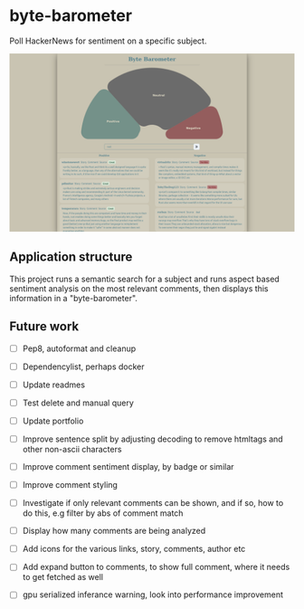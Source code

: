 # byte-barometer

Poll HackerNews for sentiment on a specific subject.

![Current frontend of the byte barometer](/bytebarometer.png?raw=true "From an arbitrary subject chosen by the user a general poll is created using natural language processing.")

## Application structure

This project runs a semantic search for a subject and runs aspect based sentiment analysis on the most relevant comments, then displays this information in a "byte-barometer".

## Future work

- [ ] Pep8, autoformat and cleanup
- [ ] Dependencylist, perhaps docker
- [ ] Update readmes
- [ ] Test delete and manual query
- [ ] Update portfolio

- [ ] Improve sentence split by adjusting decoding to remove htmltags and other non-ascii characters
- [ ] Improve comment sentiment display, by badge or similar
- [ ] Improve comment styling
- [ ] Investigate if only relevant comments can be shown, and if so, how to do this, e.g filter by abs of comment match
- [ ] Display how many comments are being analyzed
- [ ] Add icons for the various links, story, comments, author etc
- [ ] Add expand button to comments, to show full comment, where it needs to get fetched as well
- [ ] gpu serialized inferance warning, look into performance improvement

